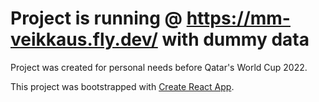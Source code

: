 # Project is running @ https://mm-veikkaus.fly.dev/ with dummy data

Project was created for personal needs before Qatar's World Cup 2022.

This project was bootstrapped with [Create React App](https://github.com/facebook/create-react-app).
